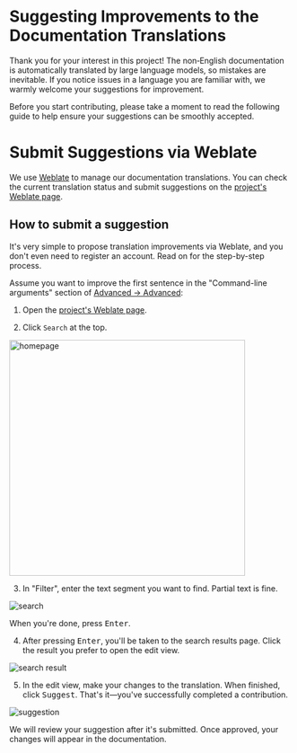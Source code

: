 # Suggesting Improvements to the Documentation Translations

Thank you for your interest in this project! The non‑English documentation is automatically translated by large language models, so mistakes are inevitable. If you notice issues in a language you are familiar with, we warmly welcome your suggestions for improvement.

Before you start contributing, please take a moment to read the following guide to help ensure your suggestions can be smoothly accepted.

# Submit Suggestions via Weblate

We use [Weblate](https://weblate.org/) to manage our documentation translations. You can check the current translation status and submit suggestions on the [project's Weblate page](https://hosted.weblate.org/projects/pdfmathtranslate-next/).

## How to submit a suggestion

It's very simple to propose translation improvements via Weblate, and you don't even need to register an account. Read on for the step-by-step process.

Assume you want to improve the first sentence in the "Command-line arguments" section of [Advanced → Advanced](docs/en/advanced/advanced.md):

1. Open the [project's Weblate page](https://hosted.weblate.org/projects/pdfmathtranslate-next/).

2. Click `Search` at the top.

<img src="./../../images/weblate/homepage.png" width="420px" alt="homepage"/>

3. In "Filter", enter the text segment you want to find. Partial text is fine.

<img src="./../../images/weblate/search.png" alt="search"/>

When you're done, press <kbd>Enter</kbd>.

4. After pressing <kbd>Enter</kbd>, you'll be taken to the search results page. Click the result you prefer to open the edit view.

<img src="./../../images/weblate/search-result.png" alt="search result"/>

5. In the edit view, make your changes to the translation. When finished, click <kbd>Suggest</kbd>. That's it—you've successfully completed a contribution.

<img src="./../../images/weblate/suggestion.png" alt="suggestion"/>

We will review your suggestion after it's submitted. Once approved, your changes will appear in the documentation.